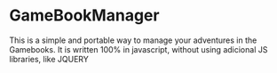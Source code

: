 # GameBookManager
This is a simple and portable way to manage your adventures in the Gamebooks. It is written 100% in javascript, without using adicional JS libraries, like JQUERY
